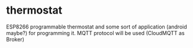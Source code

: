 # thermostat
ESP8266 programmable thermostat and some sort of application (android maybe?) for programming it. MQTT protocol will be used (CloudMQTT as Broker)
